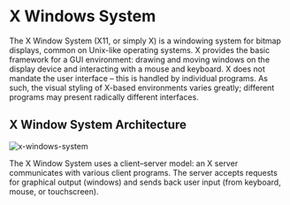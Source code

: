# X Windows System

The X Window System (X11, or simply X) is a windowing system for bitmap displays, common on Unix-like operating systems. X provides the basic framework for a GUI environment: drawing and moving windows on the display device and interacting with a mouse and keyboard. X does not mandate the user interface – this is handled by individual programs. As such, the visual styling of X-based environments varies greatly; different programs may present radically different interfaces.

## X Window System Architecture

![x-windows-system](https://www.researchgate.net/publication/27516949/figure/fig3/AS:310001387229195@1450921498968/Simple-X-window-system-architecture.png)

The X Window System uses a client–server model: an X server communicates with various client programs. The server accepts requests for graphical output (windows) and sends back user input (from keyboard, mouse, or touchscreen).

